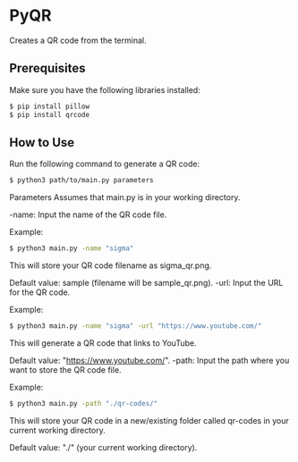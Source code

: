 # PyQR
Creates a QR code from the terminal.

## Prerequisites
Make sure you have the following libraries installed:

```bash
$ pip install pillow
$ pip install qrcode
```
## How to Use
Run the following command to generate a QR code:

```bash
$ python3 path/to/main.py parameters
```
Parameters
Assumes that main.py is in your working directory.

-name: Input the name of the QR code file.

Example:
```bash
$ python3 main.py -name "sigma"
```
This will store your QR code filename as sigma_qr.png.

Default value: sample (filename will be sample_qr.png).
-url: Input the URL for the QR code.

Example:
```bash
$ python3 main.py -name "sigma" -url "https://www.youtube.com/"
```
This will generate a QR code that links to YouTube.

Default value: "https://www.youtube.com/".
-path: Input the path where you want to store the QR code file.

Example:
```bash
$ python3 main.py -path "./qr-codes/"
```
This will store your QR code in a new/existing folder called qr-codes in your current working directory.

Default value: "./" (your current working directory).
